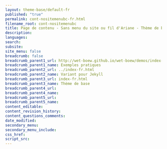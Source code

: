 ```yaml
---
layout: theme-base/default-fr
published: "true"
permalink: cont-nositemenubc-fr.html
filename_root: cont-nositemenubc
title: Page de contenu - Sans menu du site ou fil d'Ariane - Thème de base
description:
languages:
search:
subsite:
site_menu: false
breadcrumb: false
breadcrumb_parent1_url: http://wet-boew.github.io/wet-boew/demos/index-fra.html
breadcrumb_parent1_name: Exemples pratiques
breadcrumb_parent2_url: ../index-fr.html
breadcrumb_parent2_name: Variant pour Jekyll
breadcrumb_parent3_url: index-fr.html
breadcrumb_parent3_name: Thème de base
breadcrumb_parent4_url:
breadcrumb_parent4_name:
breadcrumb_parent5_url:
breadcrumb_parent5_name:
content_editable:
content_revision_history:
content_questions_comments:
date_modified:
secondary_menu:
secondary_menu_include:
css_href:
script_src:
---
```


